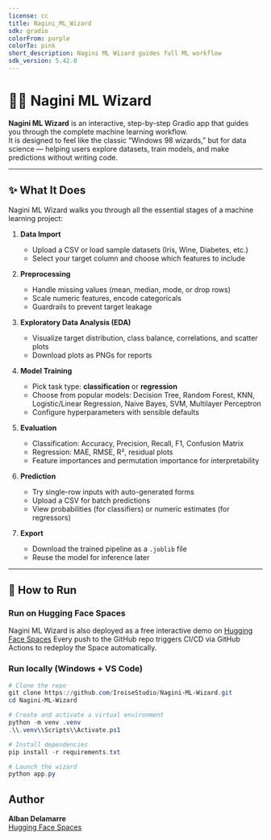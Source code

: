 ```yaml
---
license: cc
title: Nagini_ML_Wizard
sdk: gradio
colorFrom: purple
colorTo: pink
short_description: Nagini ML Wizard guides full ML workflow
sdk_version: 5.42.0
---
```


# 🐍🧙 Nagini ML Wizard

**Nagini ML Wizard** is an interactive, step-by-step Gradio app that guides you through the complete machine learning workflow.  
It is designed to feel like the classic “Windows 98 wizards,” but for data science — helping users explore datasets, train models, and make predictions without writing code.

---

## ✨ What It Does

Nagini ML Wizard walks you through all the essential stages of a machine learning project:

1. **Data Import**

   - Upload a CSV or load sample datasets (Iris, Wine, Diabetes, etc.)
   - Select your target column and choose which features to include

2. **Preprocessing**

   - Handle missing values (mean, median, mode, or drop rows)
   - Scale numeric features, encode categoricals
   - Guardrails to prevent target leakage

3. **Exploratory Data Analysis (EDA)**

   - Visualize target distribution, class balance, correlations, and scatter plots
   - Download plots as PNGs for reports

4. **Model Training**

   - Pick task type: **classification** or **regression**
   - Choose from popular models: Decision Tree, Random Forest, KNN, Logistic/Linear Regression, Naive Bayes, SVM, Multilayer Perceptron
   - Configure hyperparameters with sensible defaults

5. **Evaluation**

   - Classification: Accuracy, Precision, Recall, F1, Confusion Matrix
   - Regression: MAE, RMSE, R², residual plots
   - Feature importances and permutation importance for interpretability

6. **Prediction**

   - Try single-row inputs with auto-generated forms
   - Upload a CSV for batch predictions
   - View probabilities (for classifiers) or numeric estimates (for regressors)

7. **Export**
   - Download the trained pipeline as a `.joblib` file
   - Reuse the model for inference later

---

## 🚀 How to Run

### Run on Hugging Face Spaces

Nagini ML Wizard is also deployed as a free interactive demo on [Hugging Face Spaces](https://huggingface.co/spaces/AlbanDelamarre/Nagini_ML_Wizard)
Every push to the GitHub repo triggers CI/CD via GitHub Actions to redeploy the Space automatically.

### Run locally (Windows + VS Code)

```powershell
# Clone the repo
git clone https://github.com/IroiseStudio/Nagini-ML-Wizard.git
cd Nagini-ML-Wizard

# Create and activate a virtual environment
python -m venv .venv
.\\.venv\\Scripts\\Activate.ps1

# Install dependencies
pip install -r requirements.txt

# Launch the wizard
python app.py
```

## Author

**Alban Delamarre**  
[Hugging Face Spaces](https://huggingface.co/AlbanDelamarre)
